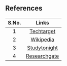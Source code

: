 ## References
|S.No.|Links|
|:-:|:--:|
|1|[Techtarget](https://whatis.techtarget.com/definition/Remote-keyless-entry-RKE)|
|2|[Wikipedia](https://en.wikipedia.org/wiki/Remote_keyless_system#:~:text=Keyless%20remotes%20contain%20a%20short,locks%20or%20unlocks%20the%20door.)|
|3|[Studytonight](https://www.studytonight.com/c/structures-in-c.php/)|
|4|[Researchgate](https://www.researchgate.net/)|
